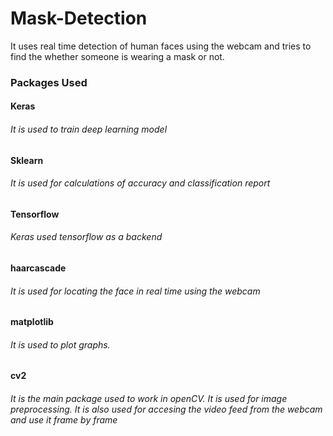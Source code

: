 # Mask-Detection
It uses real time detection of human faces using the webcam and tries to find the whether someone is wearing a mask or not. 

### Packages Used
#### Keras
###### It is used to train deep learning model
#### Sklearn
###### It is used for calculations of accuracy and classification report
#### Tensorflow
###### Keras used tensorflow as a backend
#### haarcascade
###### It is used for locating the face in real time using the webcam
#### matplotlib
###### It is used to plot graphs.
#### cv2
###### It is the main package used to work in openCV. It is used for image preprocessing. It is also used for accesing the video feed from the webcam and use it frame by frame

